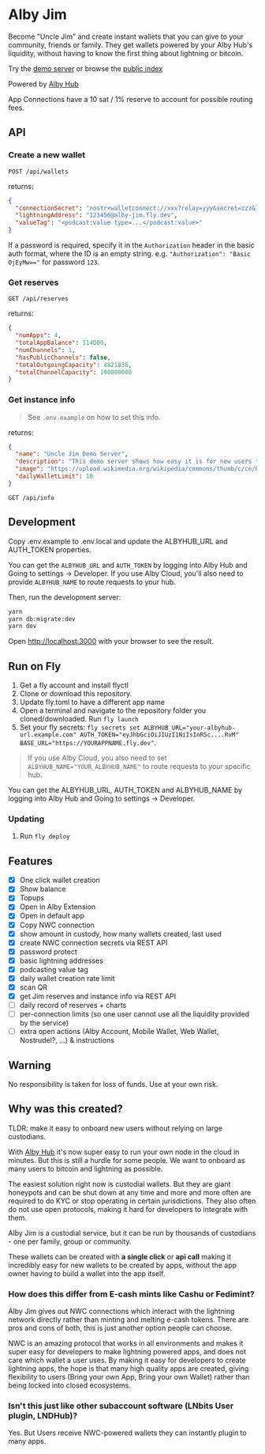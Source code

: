 # Alby Jim

Become "Uncle Jim" and create instant wallets that you can give to your community, friends or family. They get wallets powered by your Alby Hub's liquidity, without having to know the first thing about lightning or bitcoin.

Try the [demo server](https://alby-jim.fly.dev) or browse the [public index](https://getalby.github.io/jim-index/)

Powered by [Alby Hub](https://getalby.com)

App Connections have a 10 sat / 1% reserve to account for possible routing fees.

## API

### Create a new wallet

`POST /api/wallets`

returns:

```json
{
  "connectionSecret": "nostr+walletconnect://xxx?relay=yyy&secret=zzz&lud16=123456@alby-jim.fly.dev",
  "lightningAddress": "123456@alby-jim.fly.dev",
  "valueTag": "<podcast:value type=...</podcast:value>"
}
```

If a password is required, specify it in the `Authorization` header in the basic auth format, where the ID is an empty string. e.g. `"Authorization": "Basic OjEyMw=="` for password `123`.

### Get reserves

`GET /api/reserves`

returns:

```json
{
  "numApps": 4,
  "totalAppBalance": 114000,
  "numChannels": 1,
  "hasPublicChannels": false,
  "totalOutgoingCapacity": 4821836,
  "totalChannelCapacity": 198000000
}
```

### Get instance info

> See `.env.example` on how to set this info.

returns:

```json
{
  "name": "Uncle Jim Demo Server",
  "description": "This demo server shows how easy it is for new users to get a wallet. For demo purposes only - this server has a small amount of liquidity and will not be increased.",
  "image": "https://upload.wikimedia.org/wikipedia/commons/thumb/c/ce/Bust_of_Satoshi_Nakamoto_in_Budapest.jpg/440px-Bust_of_Satoshi_Nakamoto_in_Budapest.jpg",
  "dailyWalletLimit": 10
}
```

`GET /api/info`

## Development

Copy .env.example to .env.local and update the ALBYHUB_URL and AUTH_TOKEN properties.

You can get the `ALBYHUB_URL` and `AUTH_TOKEN` by logging into Alby Hub and Going to settings -> Developer. If you use Alby Cloud, you'll also need to provide `ALBYHUB_NAME` to route requests to your hub.

Then, run the development server:

```bash
yarn
yarn db:migrate:dev
yarn dev
```

Open [http://localhost:3000](http://localhost:3000) with your browser to see the result.

## Run on Fly

1. Get a fly account and install flyctl
2. Clone or download this repository.
3. Update fly.toml to have a different app name
4. Open a terminal and navigate to the repository folder you cloned/downloaded. Run `fly launch`
5. Set your fly secrets: `fly secrets set ALBYHUB_URL="your-albyhub-url.example.com" AUTH_TOKEN="eyJhbGciOiJIUzI1NiIsInR5c....RvM" BASE_URL="https://YOURAPPNAME.fly.dev"`.

> If you use Alby Cloud, you also need to set `ALBYHUB_NAME="YOUR_ALBYHUB_NAME"` to route requests to your specific hub.

You can get the ALBYHUB_URL, AUTH_TOKEN and ALBYHUB_NAME by logging into Alby Hub and Going to settings -> Developer.

### Updating

1. Run `fly deploy`

## Features

- [x] One click wallet creation
- [x] Show balance
- [x] Topups
- [x] Open in Alby Extension
- [x] Open in default app
- [x] Copy NWC connection
- [x] show amount in custody, how many wallets created, last used
- [x] create NWC connection secrets via REST API
- [x] password protect
- [x] basic lightning addresses
- [x] podcasting value tag
- [x] daily wallet creation rate limit
- [x] scan QR
- [x] get Jim reserves and instance info via REST API
- [ ] daily record of reserves + charts
- [ ] per-connection limits (so one user cannot use all the liquidity provided by the service)
- [ ] extra open actions (Alby Account, Mobile Wallet, Web Wallet, Nostrudel?, ...) & instructions

## Warning

No responsibility is taken for loss of funds. Use at your own risk.

## Why was this created?

TLDR: make it easy to onboard new users without relying on large custodians.

With [Alby Hub](https://getalby.com) it's now super easy to run your own node in the cloud in minutes. But this is still a hurdle for some people. We want to onboard as many users to bitcoin and lightning as possible.

The easiest solution right now is custodial wallets. But they are giant honeypots and can be shut down at any time and more and more often are required to do KYC or stop operating in certain jurisdictions. They also often do not use open protocols, making it hard for developers to integrate with them.

Alby Jim is a custodial service, but it can be run by thousands of custodians - one per family, group or community.

These wallets can be created with **a single click** or **api call** making it incredibly easy for new wallets to be created by apps, without the app owner having to build a wallet into the app itself.

### How does this differ from E-cash mints like Cashu or Fedimint?

Alby Jim gives out NWC connections which interact with the lightning network directly rather than minting and melting e-cash tokens. There are pros and cons of both, this is just another option people can choose.

NWC is an amazing protocol that works in all environments and makes it super easy for developers to make lightning powered apps, and does not care which wallet a user uses. By making it easy for developers to create lightning apps, the hope is that many high quality apps are created, giving flexibility to users (Bring your own App, Bring your own Wallet) rather than being locked into closed ecosystems.

### Isn't this just like other subaccount software (LNbits User plugin, LNDHub)?

Yes. But Users receive NWC-powered wallets they can instantly plugin to many apps.
